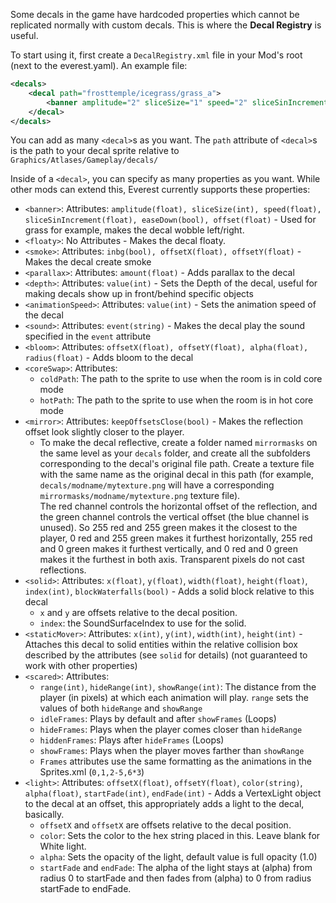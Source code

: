 Some decals in the game have hardcoded properties which cannot be replicated normally with custom decals. This is where the **Decal Registry** is useful.

To start using it, first create a `DecalRegistry.xml` file in your Mod's root (next to the everest.yaml). An example file:
```xml
<decals>
	<decal path="frosttemple/icegrass/grass_a">
		<banner amplitude="2" sliceSize="1" speed="2" sliceSinIncrement="0.05" easeDown="false" offset="-2" />
	</decal>
</decals>
```
You can add as many `<decal>`s as you want. The `path` attribute of `<decal>`s is the path to your decal sprite relative to `Graphics/Atlases/Gameplay/decals/`

Inside of a `<decal>`, you can specify as many properties as you want. While other mods can extend this, Everest currently supports these properties:
* `<banner>`: Attributes: `amplitude(float), sliceSize(int), speed(float), sliceSinIncrement(float), easeDown(bool), offset(float)` - Used for grass for example, makes the decal wobble left/right.
* `<floaty>`: No Attributes - Makes the decal floaty.
* `<smoke>`: Attributes: `inbg(bool), offsetX(float), offsetY(float)` - Makes the decal create smoke
* `<parallax>`: Attributes: `amount(float)` - Adds parallax to the decal
* `<depth>`: Attributes: `value(int)` - Sets the Depth of the decal, useful for making decals show up in front/behind specific objects
* `<animationSpeed>`: Attributes: `value(int)` - Sets the animation speed of the decal
* `<sound>`: Attributes: `event(string)` - Makes the decal play the sound specified in the `event` attribute
* `<bloom>`: Attributes: `offsetX(float), offsetY(float), alpha(float), radius(float)` - Adds bloom to the decal
* `<coreSwap>`: Attributes:
  * `coldPath`: The path to the sprite to use when the room is in cold core mode
  * `hotPath`: The path to the sprite to use when the room is in hot core mode
* `<mirror>`: Attributes: `keepOffsetsClose(bool)` - Makes the reflection offset look slightly closer to the player.
  * To make the decal reflective, create a folder named `mirrormasks` on the same level as your `decals` folder, and create all the subfolders corresponding to the decal's original file path. Create a texture file with the same name as the original decal in this path (for example, `decals/modname/mytexture.png` will have a corresponding `mirrormasks/modname/mytexture.png` texture file).  
The red channel controls the horizontal offset of the reflection, and the green channel controls the vertical offset (the blue channel is unused). So 255 red and 255 green makes it the closest to the player, 0 red and 255 green makes it furthest horizontally, 255 red and 0 green makes it furthest vertically, and 0 red and 0 green makes it the furthest in both axis. Transparent pixels do not cast reflections.
* `<solid>`: Attributes: `x(float)`, `y(float)`, `width(float)`, `height(float)`, `index(int)`, `blockWaterfalls(bool)` - Adds a solid block relative to this decal
  * `x` and `y` are offsets relative to the decal position.
  * `index`: the SoundSurfaceIndex to use for the solid.
* `<staticMover>`: Attributes: `x(int)`, `y(int)`, `width(int)`, `height(int)` - Attaches this decal to solid entities within the relative collision box described by the attributes (see `solid` for details) (not guaranteed to work with other properties)
* `<scared>`: Attributes:
  * `range(int)`, `hideRange(int)`, `showRange(int)`: The distance from the player (in pixels) at which each animation will play. `range` sets the values of both `hideRange` and `showRange`
  * `idleFrames`: Plays by default and after `showFrames` (Loops)
  * `hideFrames`: Plays when the player comes closer than `hideRange`
  * `hiddenFrames`: Plays after `hideFrames` (Loops)
  * `showFrames`: Plays when the player moves farther than `showRange`
  *  `Frames` attributes use the same formatting as the animations in the Sprites.xml (`0,1,2-5,6*3`)
* `<light>`: Attributes: `offsetX(float)`, `offsetY(float)`, `color(string)`, `alpha(float)`, `startFade(int)`, `endFade(int)` - Adds a VertexLight object to the decal at an offset, this appropriately adds a light to the decal, basically.
  * `offsetX` and `offsetX` are offsets relative to the decal position.
  * `color`: Sets the color to the hex string placed in this. Leave blank for White light.
  * `alpha`: Sets the opacity of the light, default value is full opacity (1.0)
  * `startFade` and `endFade`: The alpha of the light stays at (alpha) from radius 0 to startFade and then fades from (alpha) to 0 from radius startFade to endFade. 

 
